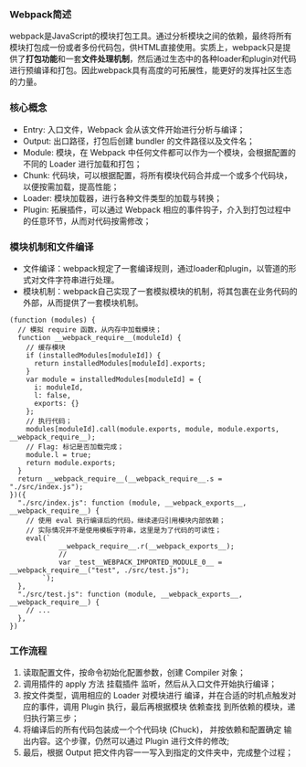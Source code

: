 ### Webpack简述

webpack是JavaScript的模块打包工具。通过分析模块之间的依赖，最终将所有模块打包成一份或者多份代码包，供HTML直接使用。实质上，webpack只是提供了**打包功能**和一套**文件处理机制**，然后通过生态中的各种loader和plugin对代码进行预编译和打包。因此webpack具有高度的可拓展性，能更好的发挥社区生态的力量。

### 核心概念
- Entry: 入口文件，Webpack 会从该文件开始进行分析与编译；
- Output: 出口路径，打包后创建 bundler 的文件路径以及文件名；
- Module: 模块，在 Webpack 中任何文件都可以作为一个模块，会根据配置的不同的 Loader 进行加载和打包；
- Chunk: 代码块，可以根据配置，将所有模块代码合并成一个或多个代码块，以便按需加载，提高性能；
- Loader: 模块加载器，进行各种文件类型的加载与转换；
- Plugin: 拓展插件，可以通过 Webpack 相应的事件钩子，介入到打包过程中的任意环节，从而对代码按需修改；

### 模块机制和文件编译
- 文件编译：webpack规定了一套编译规则，通过loader和plugin，以管道的形式对文件字符串进行处理。
- 模块机制：webpack自己实现了一套模拟模块的机制，将其包裹在业务代码的外部，从而提供了一套模块机制。
```
(function (modules) {
  // 模拟 require 函数，从内存中加载模块；
  function __webpack_require__(moduleId) {
    // 缓存模块
    if (installedModules[moduleId]) {
      return installedModules[moduleId].exports;
    }
    var module = installedModules[moduleId] = {
      i: moduleId,
      l: false,
      exports: {}
    };
    // 执行代码；
    modules[moduleId].call(module.exports, module, module.exports, __webpack_require__);
    // Flag: 标记是否加载完成；
    module.l = true;
    return module.exports;
  }
  return __webpack_require__(__webpack_require__.s = "./src/index.js");
})({
  "./src/index.js": function (module, __webpack_exports__, __webpack_require__) {
    // 使用 eval 执行编译后的代码，继续递归引用模块内部依赖；
    // 实际情况并不是使用模板字符串，这里是为了代码的可读性；
    eval(`
			__webpack_require__.r(__webpack_exports__);
			//
			var _test__WEBPACK_IMPORTED_MODULE_0__ = __webpack_require__("test", ./src/test.js");
		`);
  },
  "./src/test.js": function (module, __webpack_exports__, __webpack_require__) {
    // ...
  },
})
```

### 工作流程
1. 读取配置文件，按命令初始化配置参数，创建 Compiler 对象；
2. 调用插件的 apply 方法 挂载插件 监听，然后从入口文件开始执行编译；
3. 按文件类型，调用相应的 Loader 对模块进行 编译，并在合适的时机点触发对应的事件，调用 Plugin 执行，最后再根据模块 依赖查找 到所依赖的模块，递归执行第三步；
4. 将编译后的所有代码包装成一个个代码块 (Chuck)， 并按依赖和配置确定 输出内容。这个步骤，仍然可以通过 Plugin 进行文件的修改;
5. 最后，根据 Output 把文件内容一一写入到指定的文件夹中，完成整个过程；

